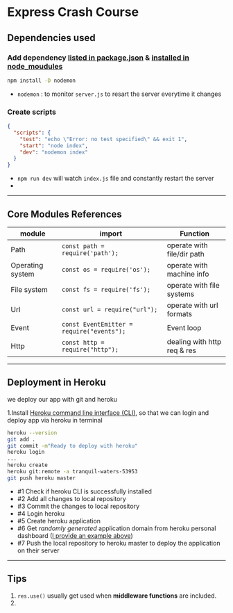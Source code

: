 # Express Crash Course

## Dependencies used

### Add dependency <u>listed in package.json</u> & <u>installed in node_moudules</u>

```bash
npm install -D nodemon
```

- `nodemon` : to monitor `server.js` to resart the server everytime it changes

### Create scripts

```json
{
  "scripts": {
    "test": "echo \"Error: no test specified\" && exit 1",
    "start": "node index",
    "dev": "nodemon index"
  }
}
```

- `npm run dev` will watch `index.js` file and constantly restart the server
- 

---

## Core Modules References

| module           | import                                    | Function                    |
| ---------------- | ----------------------------------------- | --------------------------- |
| Path             | `const path = require('path');`           | operate with file/dir path  |
| Operating system | `const os = require('os');`               | operate with machine info   |
| File system      | `const fs = require('fs');`               | operate with file systems   |
| Url              | `const url = require("url");`             | operate with url formats    |
| Event            | `const EventEmitter = require("events");` | Event loop                  |
| Http             | `const http = require("http");`           | dealing with http req & res |



---

## Deployment in Heroku

we deploy our app with git and heroku

1.Install [Heroku command line interface (CLI)](https://devcenter.heroku.com/articles/heroku-cli), so that we can login and deploy app via heroku in terminal

```bash
heroku --version
git add .
git commit -m"Ready to deploy with heroku"
heroku login
...
heroku create
heroku git:remote -a tranquil-waters-53953
git push heroku master
```

- #1 Check if heroku CLI is successfully installed
- #2 Add all changes to local repository
- #3 Commit the changes to local repository
- #4 Login heroku
- #5 Create heroku application
- #6 Get *randomly generated* application domain from heroku personal dashboard (<u>I provide an example above</u>)
- #7 Push the local repository to heroku master to deploy the application on their server

---

## Tips

1. `res.use()` usually get used when **middleware functions** are included.
2. 